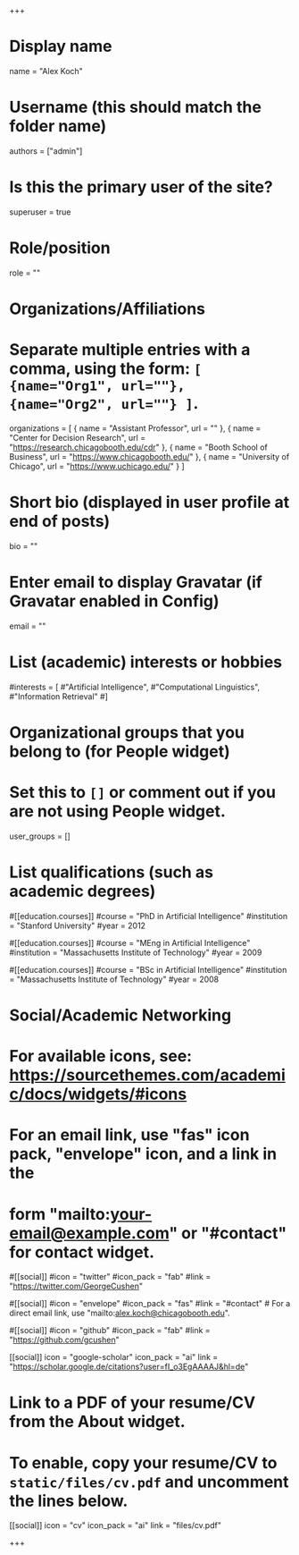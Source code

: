 +++
# Display name
name = "Alex Koch"

# Username (this should match the folder name)
authors = ["admin"]

# Is this the primary user of the site?
superuser = true

# Role/position
role = ""

# Organizations/Affiliations
#   Separate multiple entries with a comma, using the form: `[ {name="Org1", url=""}, {name="Org2", url=""} ]`.
organizations = [ { name = "Assistant Professor", url = "" }, { name = "Center for Decision Research", url = "https://research.chicagobooth.edu/cdr" }, { name = "Booth School of Business", url = "https://www.chicagobooth.edu/" }, { name = "University of Chicago", url = "https://www.uchicago.edu/" } ]

# Short bio (displayed in user profile at end of posts)
bio = ""

# Enter email to display Gravatar (if Gravatar enabled in Config)
email = ""

# List (academic) interests or hobbies
#interests = [
  #"Artificial Intelligence",
  #"Computational Linguistics",
  #"Information Retrieval"
#]

# Organizational groups that you belong to (for People widget)
#   Set this to `[]` or comment out if you are not using People widget.
user_groups = []

# List qualifications (such as academic degrees)
#[[education.courses]]
  #course = "PhD in Artificial Intelligence"
  #institution = "Stanford University"
  #year = 2012

#[[education.courses]]
  #course = "MEng in Artificial Intelligence"
  #institution = "Massachusetts Institute of Technology"
  #year = 2009

#[[education.courses]]
  #course = "BSc in Artificial Intelligence"
  #institution = "Massachusetts Institute of Technology"
  #year = 2008

# Social/Academic Networking
# For available icons, see: https://sourcethemes.com/academic/docs/widgets/#icons
#   For an email link, use "fas" icon pack, "envelope" icon, and a link in the
#   form "mailto:your-email@example.com" or "#contact" for contact widget.

#[[social]]
  #icon = "twitter"
  #icon_pack = "fab"
  #link = "https://twitter.com/GeorgeCushen"

#[[social]]
  #icon = "envelope"
  #icon_pack = "fas"
  #link = "#contact"  # For a direct email link, use "mailto:alex.koch@chicagobooth.edu".

#[[social]]
  #icon = "github"
  #icon_pack = "fab"
  #link = "https://github.com/gcushen"

 [[social]]
  icon = "google-scholar"
  icon_pack = "ai"
  link = "https://scholar.google.de/citations?user=fI_o3EgAAAAJ&hl=de"

# Link to a PDF of your resume/CV from the About widget.
# To enable, copy your resume/CV to `static/files/cv.pdf` and uncomment the lines below.
[[social]]
   icon = "cv"
   icon_pack = "ai"
   link = "files/cv.pdf"
   

  
+++
